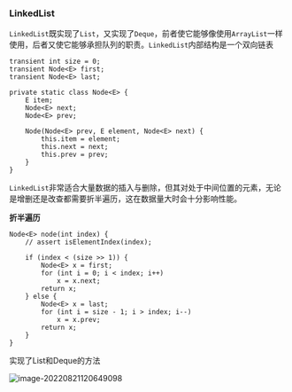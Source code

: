 ### LinkedList

`LinkedList`既实现了`List`，又实现了`Deque`，前者使它能够像使用`ArrayList`一样使用，后者又使它能够承担队列的职责。`LinkedList`内部结构是一个双向链表

```
transient int size = 0;
transient Node<E> first;
transient Node<E> last;

private static class Node<E> {
    E item;
    Node<E> next;
    Node<E> prev;

    Node(Node<E> prev, E element, Node<E> next) {
        this.item = element;
        this.next = next;
        this.prev = prev;
    }
}
```

`LinkedList`非常适合大量数据的插入与删除，但其对处于中间位置的元素，无论是增删还是改查都需要折半遍历，这在数据量大时会十分影响性能。

**折半遍历**

```
Node<E> node(int index) {
    // assert isElementIndex(index);
	
    if (index < (size >> 1)) {
        Node<E> x = first;
        for (int i = 0; i < index; i++)
            x = x.next;
        return x;
    } else {
        Node<E> x = last;
        for (int i = size - 1; i > index; i--)
            x = x.prev;
        return x;
    }
}
```

实现了List和Deque的方法

![image-20220821120649098](C:\Users\zhanyu\AppData\Roaming\Typora\typora-user-images\image-20220821120649098.png)